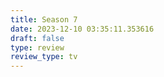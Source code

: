 ```yaml
---
title: Season 7
date: 2023-12-10 03:35:11.353616
draft: false
type: review
review_type: tv
---
```


